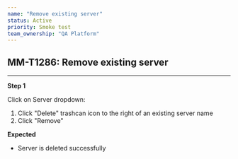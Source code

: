```yaml
---
name: "Remove existing server"
status: Active
priority: Smoke test
team_ownership: "QA Platform"
---
```


## MM-T1286: Remove existing server

---

**Step 1**

Click on Server dropdown:

1. Click "Delete" trashcan icon to the right of an existing server name
2. Click "Remove"

**Expected**

- Server is deleted successfully
